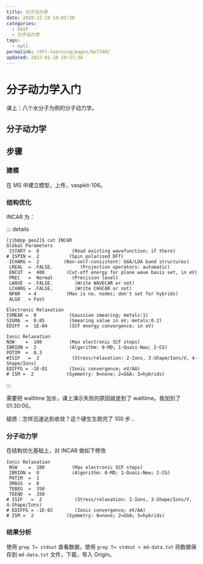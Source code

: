 ```yaml
---
title: 分子动力学
date: 2020-12-19 14:05:10
categories:
  - VASP
  - 分子动力学
tags:
  - null
permalink: /dft-learning/pages/6e7240/
updated: 2022-01-16 19:57:34
---
```


# 分子动力学入门

课上：八个水分子为例的分子动力学。

## 分子动力学

## 步骤

### 建模

在 MS 中建立模型，上传，vaspkit-106。

### 结构优化

INCAR 为：

::: details

```
[zjb@op geo2]$ cat INCAR 
Global Parameters
 ISTART =  0            (Read existing wavefunction; if there)
# ISPIN =  2           (Spin polarised DFT)
 ICHARG =  2         (Non-self-consistent: GGA/LDA band structures)
 LREAL  = .FALSE.          (Projection operators: automatic)
 ENCUT  =  400        (Cut-off energy for plane wave basis set, in eV)
 PREC   =  Normal       (Precision level)
 LWAVE  = .FALSE.        (Write WAVECAR or not)
 LCHARG = .FALSE.        (Write CHGCAR or not)
 NPAR   = 4           (Max is no. nodes; don't set for hybrids)
 ALGO   = Fast

Electronic Relaxation
ISMEAR =  0            (Gaussian smearing; metals:1)
SIGMA  =  0.05         (Smearing value in eV; metals:0.2)
EDIFF  =  1E-04        (SCF energy convergence; in eV)

Ionic Relaxation
NSW    =  100          (Max electronic SCF steps)
IBRION =  2            (Algorithm: 0-MD; 1-Quasi-New; 2-CG)
POTIM  =  0.3
#ISIF   =  2            (Stress/relaxation: 2-Ions, 3-Shape/Ions/V, 4-Shape/Ions)
EDIFFG = -1E-02        (Ionic convergence; eV/AA)
# ISM =  2            (Symmetry: 0=none; 2=GGA; 3=hybrids)

```

:::

需要把 walltime 加长，课上演示失败的原因就是到了 walltime。我加到了 01:30:00。

疑惑：怎样迅速达到收敛？这个硬生生跑完了 100 步...

### 分子动力学

在结构优化基础上，对 INCAR 做如下修改

```
Ionic Relaxation
 NSW    =  100          (Max electronic SCF steps)
 IBRION =  0            (Algorithm: 0-MD; 1-Quasi-New; 2-CG)
 POTIM  =  1
 SMASS  =  0
 TEBEG  =  350
 TEEND  =  350
# ISIF   =  2            (Stress/relaxation: 2-Ions, 3-Shape/Ions/V, 4-Shape/Ions)
# EDIFFG = -1E-02        (Ionic convergence; eV/AA)
# ISM =  2            (Symmetry: 0=none; 2=GGA; 3=hybrids)
```

### 结果分析

使用 `grep T= stdout` 查看数据。使用 `grep T= stdout > md-data.txt` 将数据保存到 `md-data.txt` 文件，下载，导入 Origin。
